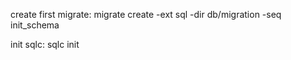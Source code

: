 create first migrate:
    migrate create -ext sql -dir db/migration -seq init_schema


init sqlc:
    sqlc init

